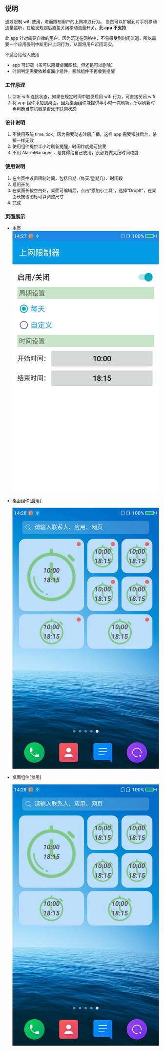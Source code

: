 ## 说明

通过限制 wifi 使用，进而限制用户的上网冲浪行为。
当然可以扩展到对手机移动流量监听，在触发规则后直接关闭移动流量开关。**此 app 不支持**

此 app 针对需要自律的用户，因为沉迷在网络中，不易感受到时间流逝，所以需要一个应用强制中断用户上网行为，从而将用户赶回现实。

不适合给他人使用
* app 可卸载（虽可以隐藏桌面图标，但还是可以删除）
* 时间判定需要依赖桌面小组件，移除组件不再收到提醒

### 工作原理

1. 监听 wifi 连接状态，如果在规定时间中触发启用 wifi 行为，可直接关闭 wifi 
2. 将 app 组件添加到桌面，因为桌面组件能提供半小时一次刷新，所以刷新时再判断当前机器是否处于联网状态

### 设计说明

1. 不使用系统 time_tick，因为需要动态注册广播，这样 app 需要常驻后台，杀掉一样无效
2. 使用组件提供半小时刷新提醒，时间粒度是可接受
3. 不用 AlarmManager ，是觉得给自己使用，没必要做太细时间粒度

### 使用说明

1. 在主页中设置限制时间，包括日期（每天/星期几）、时间段
2. 启用开关
3. 在桌面长按空白处，桌面可编辑后，点击“添加小工具”，选择“DropIt”，在桌面长按该图标可以调整尺寸
4. 完成 

### 页面展示
* 主页
  ![主页](https://github.com/maxiaozhou1234/DropPhoneDown/blob/master/snapshot/1.png)

* 桌面组件[启用]

  ![启用](https://github.com/maxiaozhou1234/DropPhoneDown/blob/master/snapshot/2.png)

* 桌面组件[禁用]

  ![禁用](https://github.com/maxiaozhou1234/DropPhoneDown/blob/master/snapshot/3.png)